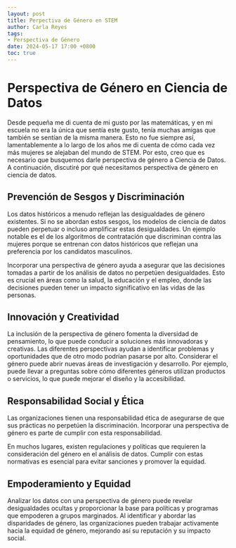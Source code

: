 ```yaml
---
layout: post
title: Perpectiva de Género en STEM
author: Carla Reyes
tags:
- Perspectiva de Género
date: 2024-05-17 17:00 +0800
toc: true
---
```


# Perspectiva de Género en Ciencia de Datos

Desde pequeña me di cuenta de mi gusto por las matemáticas, y en mi escuela no era la única que sentía este gusto, tenía muchas amigas que también se sentían de la misma manera. Esto no fue siempre así, lamentablemente a lo largo de los años me di cuenta de cómo cada vez más mujeres se alejaban del mundo de STEM. Por esto, creo que es necesario que busquemos darle perspectiva de género a Ciencia de Datos. A continuación, discutiré por qué necesitamos perspectiva de género en ciencia de datos.

## Prevención de Sesgos y Discriminación

Los datos históricos a menudo reflejan las desigualdades de género existentes. Si no se abordan estos sesgos, los modelos de ciencia de datos pueden perpetuar o incluso amplificar estas desigualdades. Un ejemplo notable es el de los algoritmos de contratación que discriminan contra las mujeres porque se entrenan con datos históricos que reflejan una preferencia por los candidatos masculinos.

Incorporar una perspectiva de género ayuda a asegurar que las decisiones tomadas a partir de los análisis de datos no perpetúen desigualdades. Esto es crucial en áreas como la salud, la educación y el empleo, donde las decisiones pueden tener un impacto significativo en las vidas de las personas.


## Innovación y Creatividad

La inclusión de la perspectiva de género fomenta la diversidad de pensamiento, lo que puede conducir a soluciones más innovadoras y creativas. Las diferentes perspectivas ayudan a identificar problemas y oportunidades que de otro modo podrían pasarse por alto. Considerar el género puede abrir nuevas áreas de investigación y desarrollo. Por ejemplo, puede llevar a preguntas sobre cómo diferentes géneros utilizan productos o servicios, lo que puede mejorar el diseño y la accesibilidad.


## Responsabilidad Social y Ética

Las organizaciones tienen una responsabilidad ética de asegurarse de que sus prácticas no perpetúen la discriminación. Incorporar una perspectiva de género es parte de cumplir con esta responsabilidad.

En muchos lugares, existen regulaciones y políticas que requieren la consideración del género en el análisis de datos. Cumplir con estas normativas es esencial para evitar sanciones y promover la equidad.


## Empoderamiento y Equidad

Analizar los datos con una perspectiva de género puede revelar desigualdades ocultas y proporcionar la base para políticas y programas que empoderen a grupos marginados. Al identificar y abordar las disparidades de género, las organizaciones pueden trabajar activamente hacia la equidad de género, mejorando así su reputación y su impacto social.
